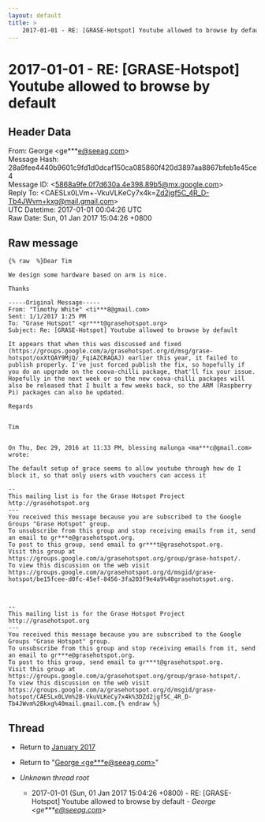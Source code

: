 ```yaml
---
layout: default
title: >
    2017-01-01 - RE: [GRASE-Hotspot] Youtube allowed to browse by default
---
```


# 2017-01-01 - RE: [GRASE-Hotspot] Youtube allowed to browse by default

## Header Data

From: George \<ge***e@seeag.com\><br>
Message Hash: 28a9fee4440b9601c9fd1d0dcaf150ca085860f420d3897aa8867bfeb1e45ce4<br>
Message ID: \<5868a9fe.0f7d630a.4e398.89b5@mx.google.com\><br>
Reply To:  \<CAESLx0LVm+-VkuVLKeCy7x4k=Zd2jgf5C_4R_D-Tb4JWvm+kxg@mail.gmail.com\><br>
UTC Datetime: 2017-01-01 00:04:26 UTC<br>
Raw Date: Sun, 01 Jan 2017 15:04:26 +0800<br>

## Raw message

```
{% raw  %}Dear Tim

We design some hardware based on arm is nice.

Thanks

-----Original Message-----
From: "Timothy White" <ti***8@gmail.com>
Sent: ‎1/‎1/‎2017 1:25 PM
To: "Grase Hotspot" <gr***t@grasehotspot.org>
Subject: Re: [GRASE-Hotspot] Youtube allowed to browse by default

It appears that when this was discussed and fixed (https://groups.google.com/a/grasehotspot.org/d/msg/grase-hotspot/oxXtQAY9MjQ/_FqiAZCRAQAJ) earlier this year, it failed to publish properly. I've just forced publish the fix, so hopefully if you do an upgrade on the coova-chilli package, that'll fix your issue.
Hopefully in the next week or so the new coova-chilli packages will also be released that I built a few weeks back, so the ARM (Raspberry Pi) packages can also be updated.

Regards


Tim


On Thu, Dec 29, 2016 at 11:33 PM, blessing malunga <ma***c@gmail.com> wrote:

The default setup of grace seems to allow youtube through how do I block it, so that only users with vouchers can access it

-- 
This mailing list is for the Grase Hotspot Project http://grasehotspot.org
--- 
You received this message because you are subscribed to the Google Groups "Grase Hotspot" group.
To unsubscribe from this group and stop receiving emails from it, send an email to gr***e@grasehotspot.org.
To post to this group, send email to gr***t@grasehotspot.org.
Visit this group at https://groups.google.com/a/grasehotspot.org/group/grase-hotspot/.
To view this discussion on the web visit https://groups.google.com/a/grasehotspot.org/d/msgid/grase-hotspot/be15fcee-d0fc-45ef-8456-3fa203f9e4a9%40grasehotspot.org.



-- 
This mailing list is for the Grase Hotspot Project http://grasehotspot.org
--- 
You received this message because you are subscribed to the Google Groups "Grase Hotspot" group.
To unsubscribe from this group and stop receiving emails from it, send an email to gr***e@grasehotspot.org.
To post to this group, send email to gr***t@grasehotspot.org.
Visit this group at https://groups.google.com/a/grasehotspot.org/group/grase-hotspot/.
To view this discussion on the web visit https://groups.google.com/a/grasehotspot.org/d/msgid/grase-hotspot/CAESLx0LVm%2B-VkuVLKeCy7x4k%3DZd2jgf5C_4R_D-Tb4JWvm%2Bkxg%40mail.gmail.com.{% endraw %}
```

## Thread

+ Return to [January 2017](/archive/2017/01)

+ Return to "[George <ge***e<span>@</span>seeag.com>](/authors/ge___e_at_seeag_com)"

+ _Unknown thread root_
  + 2017-01-01 (Sun, 01 Jan 2017 15:04:26 +0800) - RE: [GRASE-Hotspot] Youtube allowed to browse by default - _George \<ge***e@seeag.com\>_

